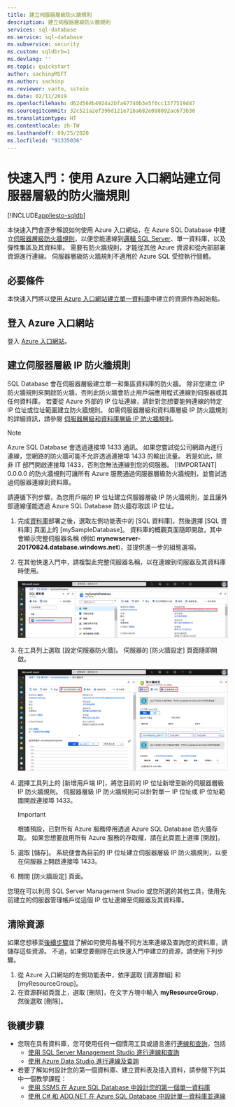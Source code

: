 ```yaml
---
title: 建立伺服器層級防火牆規則
description: 建立伺服器層級防火牆規則
services: sql-database
ms.service: sql-database
ms.subservice: security
ms.custom: sqldbrb=1
ms.devlang: ''
ms.topic: quickstart
author: sachinpMSFT
ms.author: sachinp
ms.reviewer: vanto, sstein
ms.date: 02/11/2019
ms.openlocfilehash: d62d568b4924a2bfa67740b3e5f0cc1377519d47
ms.sourcegitcommit: 32c521a2ef396d121e71ba682e098092ac673b30
ms.translationtype: HT
ms.contentlocale: zh-TW
ms.lasthandoff: 09/25/2020
ms.locfileid: "91335036"
---
```

# <a name="quickstart-create-a-server-level-firewall-rule-using-the-azure-portal"></a>快速入門：使用 Azure 入口網站建立伺服器層級的防火牆規則
[!INCLUDE[appliesto-sqldb](../includes/appliesto-sqldb.md)]

本快速入門會逐步解說如何使用 Azure 入口網站，在 Azure SQL Database 中建立[伺服器層級防火牆規則](firewall-configure.md)，以便您能連線到[邏輯 SQL Server](logical-servers.md)、單一資料庫，以及彈性集區及其資料庫。 需要有防火牆規則，才能從其他 Azure 資源和從內部部署資源進行連線。 伺服器層級防火牆規則不適用於 Azure SQL 受控執行個體。

## <a name="prerequisites"></a>必要條件

本快速入門將以[使用 Azure 入口網站建立單一資料庫](single-database-create-quickstart.md)中建立的資源作為起始點。

## <a name="sign-in-to-the-azure-portal"></a>登入 Azure 入口網站

登入 [Azure 入口網站](https://portal.azure.com/)。

## <a name="create-a-server-level-ip-firewall-rule"></a>建立伺服器層級 IP 防火牆規則

 SQL Database 會在伺服器層級建立單一和集區資料庫的防火牆。 除非您建立 IP 防火牆規則來開啟防火牆，否則此防火牆會防止用戶端應用程式連線到伺服器或其任何資料庫。 若要從 Azure 外部的 IP 位址連線，請針對您想要能夠連線的特定 IP 位址或位址範圍建立防火牆規則。 如需伺服器層級和資料庫層級 IP 防火牆規則的詳細資訊，請參閱 [伺服器層級和資料庫層級 IP 防火牆規則](firewall-configure.md)。

> [!NOTE]
> Azure SQL Database 會透過連接埠 1433 通訊。 如果您嘗試從公司網路內進行連線，您網路的防火牆可能不允許透過連接埠 1433 的輸出流量。 若是如此，除非 IT 部門開啟連接埠 1433，否則您無法連線到您的伺服器。
> [!IMPORTANT]
> 0\.0.0.0 的防火牆規則可讓所有 Azure 服務通過伺服器層級防火牆規則，並嘗試透過伺服器連線到資料庫。

請遵循下列步驟，為您用戶端的 IP 位址建立伺服器層級 IP 防火牆規則，並且讓外部連線僅能透過 Azure SQL Database 防火牆存取該 IP 位址。

1. 完成[資料庫](#prerequisites)部署之後，選取左側功能表中的 [SQL 資料庫]，然後選擇 [SQL 資料庫] 頁面上的 [mySampleDatabase]。 資料庫的概觀頁面隨即開啟，其中會顯示完整伺服器名稱 (例如 **mynewserver-20170824.database.windows.net**)，並提供進一步的組態選項。

2. 在其他快速入門中，請複製此完整伺服器名稱，以在連線到伺服器及其資料庫時使用。

   ![伺服器名稱](./media/firewall-create-server-level-portal-quickstart/server-name.png)

3. 在工具列上選取 [設定伺服器防火牆]。 伺服器的 [防火牆設定] 頁面隨即開啟。

   ![伺服器層級 IP 防火牆規則](./media/firewall-create-server-level-portal-quickstart/server-firewall-rule.png)

4. 選擇工具列上的 [新增用戶端 IP]，將您目前的 IP 位址新增至新的伺服器層級 IP 防火牆規則。 伺服器層級 IP 防火牆規則可以針對單一 IP 位址或 IP 位址範圍開啟連接埠 1433。

   > [!IMPORTANT]
   > 根據預設，已對所有 Azure 服務停用透過 Azure SQL Database 防火牆存取。 如果您想要啟用所有 Azure 服務的存取權，請在此頁面上選擇 [開啟]。
   >

5. 選取 [儲存]。 系統便會為目前的 IP 位址建立伺服器層級 IP 防火牆規則，以便在伺服器上開啟連接埠 1433。

6. 關閉 [防火牆設定] 頁面。

您現在可以利用 SQL Server Management Studio 或您所選的其他工具，使用先前建立的伺服器管理帳戶從這個 IP 位址連線至伺服器及其資料庫。

## <a name="clean-up-resources"></a>清除資源

如果您想移至[後續步驟](#next-steps)並了解如何使用各種不同方法來連線及查詢您的資料庫，請儲存這些資源。 不過，如果您要刪除在此快速入門中建立的資源，請使用下列步驟。

1. 從 Azure 入口網站的左側功能表中，依序選取 [資源群組] 和 [myResourceGroup]。
2. 在資源群組頁面上，選取 [刪除]，在文字方塊中輸入 **myResourceGroup**，然後選取 [刪除]。

## <a name="next-steps"></a>後續步驟

- 您現在具有資料庫，您可使用任何一個慣用工具或語言進行[連線和查詢](connect-query-content-reference-guide.md)，包括
  - [使用 SQL Server Management Studio 進行連線和查詢](connect-query-ssms.md)
  - [使用 Azure Data Studio 進行連線及查詢](/sql/azure-data-studio/quickstart-sql-database?toc=/azure/sql-database/toc.json)
- 若要了解如何設計您的第一個資料庫、建立資料表及插入資料，請參閱下列其中一個教學課程：
  - [使用 SSMS 在 Azure SQL Database 中設計您的第一個單一資料庫](design-first-database-tutorial.md)
  - [使用 C# 和 ADO.NET 在 Azure SQL Database 中設計單一資料庫並連線](design-first-database-csharp-tutorial.md)
